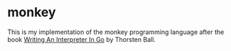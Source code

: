 # monkey

This is my implementation of the monkey programming language after the book
[Writing An Interpreter In Go](https://interpreterbook.com/) by Thorsten Ball.

